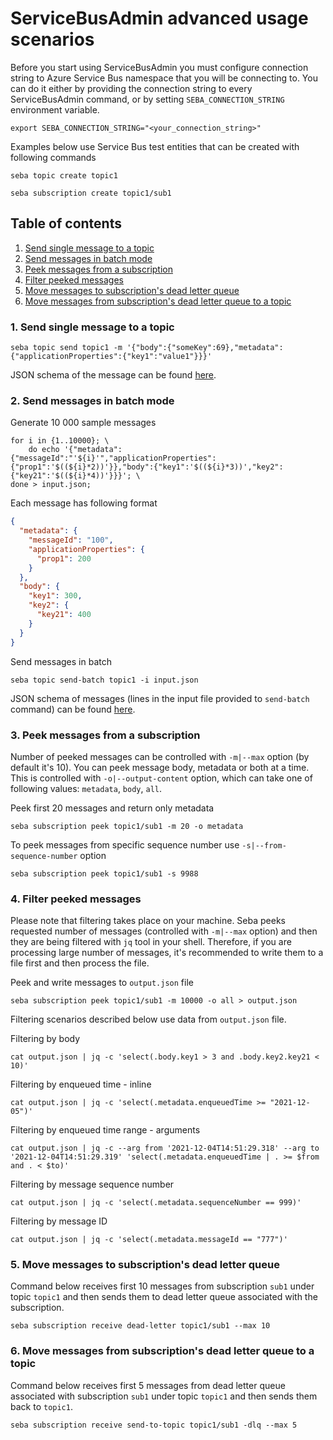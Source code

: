 # ServiceBusAdmin advanced usage scenarios
Before you start using ServiceBusAdmin you must configure connection string to Azure Service Bus namespace that you will be connecting to. You can do it either by providing the connection string to every ServiceBusAdmin command, or by setting `SEBA_CONNECTION_STRING` environment variable.
```shell
export SEBA_CONNECTION_STRING="<your_connection_string>"
```

Examples below use Service Bus test entities that can be created with following commands
```shell
seba topic create topic1
```
```shell
seba subscription create topic1/sub1
```

## Table of contents
1. [Send single message to a topic](#1-send-single-message-to-a-topic)
2. [Send messages in batch mode](#2-send-messages-in-batch-mode)
3. [Peek messages from a subscription](#3-peeking-messages-from-a-subscription)
4. [Filter peeked messages](#3-filter-peeked-messages)
5. [Move messages to subscription's dead letter queue](#5-move-messages-to-subscriptions-dead-letter-queue)
6. [Move messages from subscription's dead letter queue to a topic](#6-move-messages-from-subscriptions-dead-letter-queue-to-a-topic)

### 1. Send single message to a topic
```shell
seba topic send topic1 -m '{"body":{"someKey":69},"metadata":{"applicationProperties":{"key1":"value1"}}}'
```
JSON schema of the message can be found [here](input-message-schema.json).

### 2. Send messages in batch mode
Generate 10 000 sample messages
```shell
for i in {1..10000}; \
    do echo '{"metadata":{"messageId":"'${i}'","applicationProperties":{"prop1":'$((${i}*2))'}},"body":{"key1":'$((${i}*3))',"key2":{"key21":'$((${i}*4))'}}}'; \
done > input.json;
```
Each message has following format
```json
{
  "metadata": {
    "messageId": "100",
    "applicationProperties": {
      "prop1": 200
    }
  },
  "body": {
    "key1": 300,
    "key2": {
      "key21": 400
    }
  }
}
```

Send messages in batch
```shell
seba topic send-batch topic1 -i input.json
```
JSON schema of messages (lines in the input file provided to `send-batch` command) can be found [here](input-message-schema.json).

### 3. Peek messages from a subscription
Number of peeked messages can be controlled with `-m|--max` option (by default it's 10). You can peek message body, metadata or both at a time. This is controlled with `-o|--output-content` option, which can take one of following values: `metadata`, `body`, `all`.

Peek first 20 messages and return only metadata
```shell
seba subscription peek topic1/sub1 -m 20 -o metadata
```

To peek messages from specific sequence number use `-s|--from-sequence-number` option
```shell
seba subscription peek topic1/sub1 -s 9988
```

### 4. Filter peeked messages
Please note that filtering takes place on your machine. Seba peeks requested number of messages (controlled with `-m|--max` option) and then they are being filtered with `jq` tool in your shell. Therefore, if you are processing large number of messages, it's recommended to write them to a file first and then process the file.

Peek and write messages to `output.json` file
```shell
seba subscription peek topic1/sub1 -m 10000 -o all > output.json
```
Filtering scenarios described below use data from `output.json` file.

Filtering by body
```shell
cat output.json | jq -c 'select(.body.key1 > 3 and .body.key2.key21 < 10)'
```

Filtering by enqueued time - inline
```shell
cat output.json | jq -c 'select(.metadata.enqueuedTime >= "2021-12-05")'
```

Filtering by enqueued time range - arguments
```shell
cat output.json | jq -c --arg from '2021-12-04T14:51:29.318' --arg to '2021-12-04T14:51:29.319' 'select(.metadata.enqueuedTime | . >= $from and . < $to)'
```

Filtering by message sequence number
```shell
cat output.json | jq -c 'select(.metadata.sequenceNumber == 999)'
```

Filtering by message ID
```shell
cat output.json | jq -c 'select(.metadata.messageId == "777")'
```

### 5. Move messages to subscription's dead letter queue
Command below receives first 10 messages from subscription `sub1` under topic `topic1` and then sends them to dead letter queue associated with the subscription. 
```shell
seba subscription receive dead-letter topic1/sub1 --max 10
```

### 6. Move messages from subscription's dead letter queue to a topic
Command below receives first 5 messages from dead letter queue associated with subscription `sub1` under topic `topic1` and then sends them back to `topic1`.
```shell
seba subscription receive send-to-topic topic1/sub1 -dlq --max 5
```